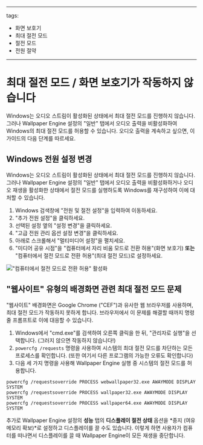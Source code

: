 - - -
  tags:
  - 화면 보호기
  - 최대 절전 모드
  - 절전 모드
  - 전원 절약
- - -

# 최대 절전 모드 / 화면 보호기가 작동하지 않습니다

Windows는 오디오 스트림이 활성화된 상태에서 최대 절전 모드를 진행하지 않습니다. 그러나 Wallpaper Engine 설정의 "일반" 탭에서 오디오 출력을 비활성화하여 Windows의 최대 절전 모드를 허용할 수 있습니다. 오디오 출력을 계속하고 싶으면, 이 가이드의 다음 단계를 따르세요.

## Windows 전원 설정 변경

Windows는 오디오 스트림이 활성화된 상태에서 최대 절전 모드를 진행하지 않습니다. 그러나 Wallpaper Engine 설정의 "일반" 탭에서 오디오 출력을 비활성화하거나 오디오 재생을 활성화한 상태에서 절전 모드를 실행하도록 Windows를 재구성하여 이에 대처할 수 있습니다.

1. Windows 검색창에 "전원 및 절전 설정"을 입력하여 이동하세요.
2. "추가 전원 설정"을 클릭하세요.
3. 선택된 설정 옆의 "설정 변경"을 클릭하세요.
4. "고급 전원 관리 옵션 설정 변경"을 클릭하세요.
5. 아래로 스크롤해서 "멀티미디어 설정"을 펼치세요.
6. "미디어 공유 시점"을 "컴퓨터에서 자리 비움 모드로 전환 허용"(화면 보호기) **또는** "컴퓨터에서 절전 모드로 전환 허용"(최대 절전 모드)로 설정하세요.

!["컴퓨터에서 절전 모드로 전환 허용" 활성화](./power.gif)

## "웹사이트" 유형의 배경화면 관련 최대 절전 모드 문제

"웹사이트" 배경화면은 Google Chrome ("CEF")과 유사한 웹 브라우저를 사용하며, 최대 절전 모드가 작동하지 못하게 합니다. 브라우저에서 이 문제를 해결할 때까지 명령줄 프롬프트로 이에 대응할 수 있습니다.

1. Windows에서 "cmd.exe"를 검색하여 오른쪽 클릭을 한 뒤, "관리자로 실행"을 선택합니다. (그러지 않으면 작동하지 않습니다!)
2. `powercfg /requests` 명령을 사용하여 시스템의 최대 절전 모드를 차단하는 모든 프로세스를 확인합니다. (또한 여기서 다른 프로그램의 가능한 오류도 확인합니다)
3. 다음 세 가지 명령을 사용해 Wallpaper Engine 실행 중 시스템의 절전 모드를 허용합니다.

```
powercfg /requestsoverride PROCESS webwallpaper32.exe AWAYMODE DISPLAY SYSTEM
powercfg /requestsoverride PROCESS wallpaper32.exe AWAYMODE DISPLAY SYSTEM
powercfg /requestsoverride PROCESS wallpaper64.exe AWAYMODE DISPLAY SYSTEM
```

추가로 Wallpaper Engine 설정의 **성능** 탭의 **디스플레이 절전 상태** 옵션을 *중지 (여유 메모리 확보)*로 설정하고 디스플레이를 끌 수도 있습니다. 이렇게 하면 사용자가 컴퓨터를 떠나면서 디스플레이를 끌 때 Wallpaper Engine이 모든 재생을 중단합니다.